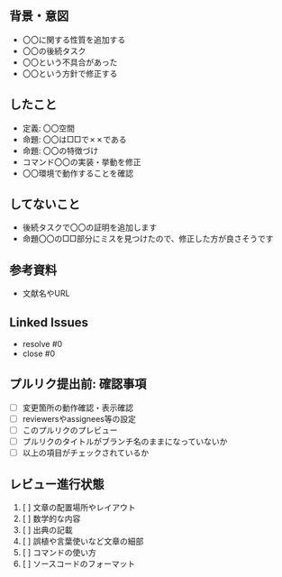 ## 背景・意図

- 〇〇に関する性質を追加する
- 〇〇の後続タスク
- 〇〇という不具合があった
- 〇〇という方針で修正する

## したこと

- 定義: 〇〇空間
- 命題: 〇〇は□□で✗✗である
- 命題: 〇〇の特徴づけ
- コマンド〇〇の実装・挙動を修正
- 〇〇環境で動作することを確認

## してないこと

- 後続タスクで〇〇の証明を追加します
- 命題〇〇の□□部分にミスを見つけたので、修正した方が良さそうです

## 参考資料

- 文献名やURL

## Linked Issues

- resolve #0
- close #0

## プルリク提出前: 確認事項

- [ ] 変更箇所の動作確認・表示確認
- [ ] reviewersやassignees等の設定
- [ ] このプルリクのプレビュー
- [ ] プルリクのタイトルがブランチ名のままになっていないか
- [ ] 以上の項目がチェックされているか

## レビュー進行状態

1. [ ] 文章の配置場所やレイアウト
2. [ ] 数学的な内容
3. [ ] 出典の記載
4. [ ] 誤植や言葉使いなど文章の細部
5. [ ] コマンドの使い方
6. [ ] ソースコードのフォーマット
